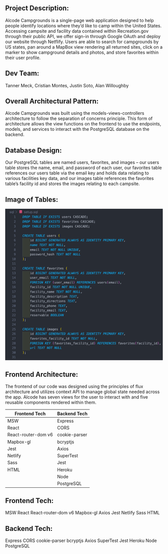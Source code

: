 ## Project Description:

Alcode Campgrounds is a single-page web application designed to help people identify locations where they’d like to camp within the United States. Accessing campsite and facility data contained within Recreation.gov through their public API, we offer sign-in through Google OAuth and deploy our website through Netflify. Users are able to search for campgrounds by US states, pan around a MapBox view rendering all returned sites, click on a marker to show campground details and photos, and store favorites within their user profile.

## Dev Team:

Tanner Meck, Cristian Montes, Justin Soto, Alan Willoughby

## Overall Architectural Pattern:

Alcode Campgrounds was built using the models-views-controllers architecture to follow the separation of concerns principle. This form of architecture allows the view functions on the frontend to use the endpoints, models, and services to interact with the PostgreSQL database on the backend.

## Database Design:

Our PostgreSQL tables are named users, favorites, and images – our users table stores the name, email, and password of each user, our favorites table references our users table via the email key and holds data relating to various facilities key data, and our images table references the favorites table’s facility id and stores the images relating to each campsite.

## Image of Tables:

![Alcode Tables](src/images/Alcode_Tables.png)

## Frontend Architecture:

The frontend of our code was designed using the principles of flux architecture and utilizes context API to manage global state needed across the app. Alcode has seven views for the user to interact with and five reusable components rendered within them.

| Frontend Tech       | Backend Tech  |
| ------------------- | ------------- |
| MSW                 | Express       |
| React               | CORS          |
| React-router-dom v6 | cookie-parser |
| Mapbox-gl           | bcryptjs      |
| Jest                | Axios         |
| Netlify             | SuperTest     |
| Sass                | Jest          |
| HTML                | Heroku        |
|                     | Node          |
|                     | PostgreSQL    |

## Frontend Tech:

MSW
React
React-router-dom v6
Mapbox-gl
Axios
Jest
Netlify
Sass
HTML

## Backend Tech:

Express
CORS
cookie-parser
bcryptjs
Axios
SuperTest
Jest
Heroku
Node
PostgreSQL
